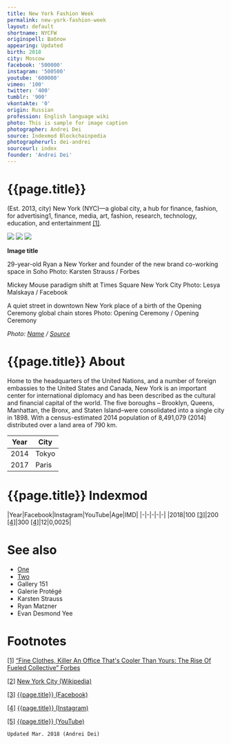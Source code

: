 ```yaml
---
title: New York Fashion Week
permalink: new-york-fashion-week
layout: default
shortname: NYCFW
originspell: Шаблон
appearing: Updated
birth: 2018
city: Moscow
facebook: '500000'
instagram: '500500'
youtube: '600000'
vimeo: '100'
twitter: '400'
tumblr: '900'
vkontakte: '0'
origin: Russian
profession: English language wiki
photo: This is sample for image caption
photographer: Andrei Dei
source: Indexmod Blockchainpedia
photographerurl: dei-andrei
sourceurl: index
founder: 'Andrei Dei'
---
```


# {{page.title}}

(Est. 2013, city) New York (NYC)—a global city, a hub for finance, fashion, for advertising1, finance, media, art, fashion, research, technology, education, and entertainment <span id="a1">[\[1\]](#f1)</span>.

![](/encyclopedia/images/nyc-1.jpg)
![](/encyclopedia/images/nyc-2.jpg)
![](/encyclopedia/images/nyc-3.jpg)


**Image title**

29-year-old Ryan a New Yorker and founder of the new brand co-working space in Soho
Photo: Karsten Strauss / Forbes

Mickey Mouse paradigm shift at Times Square New York City
Photo: Lesya Malskaya / Facebook

A quiet street in downtown New York place of a birth of the Opening Ceremony global chain stores
Photo: Opening Ceremony  / Opening Ceremony

*Photo: [Name](index) / [Source](index)*

# {{page.title}} About

Home to the headquarters of the United Nations, and a number of foreign embassies to the United States and Canada, New York is an important center for international diplomacy and has been described as the cultural and financial capital of the world. The five boroughs – Brooklyn, Queens, Manhattan, the Bronx, and Staten Island–were consolidated into a single city in 1898. With a census-estimated 2014 population of 8,491,079 (2014) distributed over a land area of 790 km.

|Year|City|
|-|-|
|2014|Tokyo|
|2017|Paris|

# {{page.title}} Indexmod

|Year|Facebook|Instagram|YouTube|Age|IMD|
|-|-|-|-|-|
|2018|100 <span id="a3">[\[3\]](#f3)</span>|200 <span id="a4">[\[4\]](#f4)</span>|300 <span id="a4">[\[4\]](#f4)</span>|12|0,0025|


# See also

+ [One](index)
+ [Two](index)
+ Gallery 151
+ Galerie Protégé
+ Karsten Strauss
+ Ryan Matzner
+ Evan Desmond Yee

# Footnotes

[[1]](#a1) <span id="f1"></span> [“Fine Clothes, Killer An Office That's Cooler Than Yours: The Rise Of Fueled Collective” Forbes](https://www.forbes.com/forbes/welcome/?toURL=https://www.forbes.com/sites/karstenstrauss/2014/02/20/fine-clothes-killer-apps-an-office-thats-cooler-than-yours-the-rise-of-fueled-collective/&refURL=&referrer=)

[[2]](#a2) <span id="f2"></span> [New York City (Wikipedia)](https://en.wikipedia.org/wiki/New_York_City)

[[3]](#a3) <span id="f3"></span> [{{page.title}} (Facebook)](index)

[[4]](#a4) <span id="f4"></span> [{{page.title}} (Instagram)](index)

[[5]](#a5) <span id="f5"></span> [{{page.title}} (YouTube)](index)

`Updated Mar. 2018 (Andrei Dei)`
